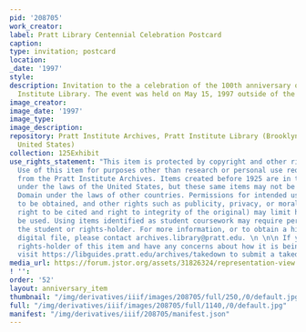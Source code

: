 ```yaml
---
pid: '208705'
work_creator:
label: Pratt Library Centennial Celebration Postcard
caption:
type: invitation; postcard
location:
_date: '1997'
style:
description: Invitation to the a celebration of the 100th anniversary of the Pratt
  Institute Library. The event was held on May 15, 1997 outside of the library.
image_creator:
image_date: '1997'
image_type:
image_description:
repository: Pratt Institute Archives, Pratt Institute Library (Brooklyn, New York,
  United States)
collection: 125Exhibit
use_rights_statement: "This item is protected by copyright and other rights and restrictions.
  Use of this item for purposes other than research or personal use requires permission
  from the Pratt Institute Archives. Items created before 1925 are in the Public Domain
  under the laws of the United States, but these same items may not be in the Public
  Domain under the laws of other countries. Permissions for intended uses may need
  to be obtained, and other rights such as publicity, privacy, or moral rights (e.g.
  right to be cited and right to integrity of the original) may limit how items can
  be used. Using items identified as student coursework may require permission from
  the student or rights-holder. For more information, or to obtain a high resolution
  digital file, please contact archives.library@pratt.edu. \n \n\n If you are the
  rights-holder of this item and have any concerns about how it is being shared, please
  visit https://libguides.pratt.edu/archives/takedown to submit a takedown request."
media_url: https://forum.jstor.org/assets/31826324/representation-view
! '':
order: '52'
layout: anniversary_item
thumbnail: "/img/derivatives/iiif/images/208705/full/250,/0/default.jpg"
full: "/img/derivatives/iiif/images/208705/full/1140,/0/default.jpg"
manifest: "/img/derivatives/iiif/208705/manifest.json"
---
```

